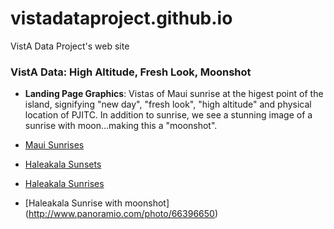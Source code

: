 # vistadataproject.github.io
VistA Data Project's web site


### VistA Data:  High Altitude, Fresh Look, Moonshot

* __Landing Page Graphics__:  Vistas of Maui sunrise at the higest point of the island, signifying "new day", "fresh look", "high altitude" and physical location of PJITC. In addition to sunrise, we see a stunning image of a sunrise with moon...making this a "moonshot".

* [Maui Sunrises]( https://www.google.com/search?q=maui+sunrise&espv=2&source=lnms&tbm=isch&sa=X&ved=0ahUKEwi0u8mynt_JAhVL7hoKHQJVCssQ_AUIBygB&biw=1368&bih=1734&dpr=0.75#imgrc=QtAOkjBP7T6QMM%3A)

* [Haleakala Sunsets](https://s3.amazonaws.com/masters.galleries.dpreview.com/2637693.jpg?X-Amz-Expires=3600&X-Amz-Algorithm=AWS4-HMAC-SHA256&X-Amz-Credential=AKIAIWXD4UV3FXMIDQLQ/20151216/us-east-1/s3/aws4_request&X-Amz-Date=20151216T013918Z&X-Amz-SignedHeaders=host&X-Amz-Signature=e0ea18174dcedf6f36e73e9ec793501495533342d139b011a154fe12f915930a)

* [Haleakala Sunrises](https://www.google.com/search?espv=2&biw=1368&bih=1734&tbm=isch&sa=1&q=Haleakala++sunrise&search_plus_one=form&oq=Haleakala++sunrise&gs_l=img.3..0l10.81330.81784.0.82223.2.2.0.0.0.0.230.363.0j1j1.2.0....0...1.1j2.64.img..0.2.362.9Fcu4dzTdoE#imgdii=O7pkCIx5Yi2w5M%3A%3BO7pkCIx5Yi2w5M%3A%3BAgK_yvXn0kKbbM%3A&imgrc=O7pkCIx5Yi2w5M%3A&search_plus_one=form)

* [Haleakala Sunrise with moonshot] (http://www.panoramio.com/photo/66396650)


